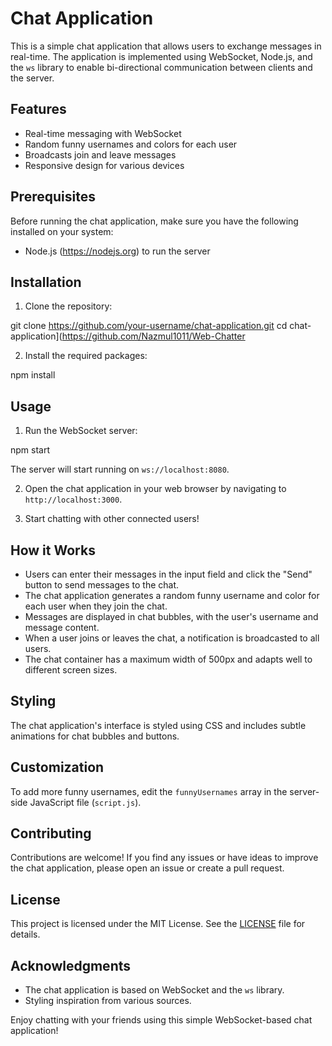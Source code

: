 # Chat Application

This is a simple chat application that allows users to exchange messages in real-time. The application is implemented using WebSocket, Node.js, and the `ws` library to enable bi-directional communication between clients and the server.

## Features

- Real-time messaging with WebSocket
- Random funny usernames and colors for each user
- Broadcasts join and leave messages
- Responsive design for various devices

## Prerequisites

Before running the chat application, make sure you have the following installed on your system:

- Node.js (https://nodejs.org) to run the server

## Installation

1. Clone the repository:

git clone https://github.com/your-username/chat-application.git
cd chat-application](https://github.com/Nazmul1011/Web-Chatter

2. Install the required packages:

npm install

## Usage

1. Run the WebSocket server:

npm start

The server will start running on `ws://localhost:8080`.

2. Open the chat application in your web browser by navigating to `http://localhost:3000`.

3. Start chatting with other connected users!

## How it Works

- Users can enter their messages in the input field and click the "Send" button to send messages to the chat.
- The chat application generates a random funny username and color for each user when they join the chat.
- Messages are displayed in chat bubbles, with the user's username and message content.
- When a user joins or leaves the chat, a notification is broadcasted to all users.
- The chat container has a maximum width of 500px and adapts well to different screen sizes.

## Styling

The chat application's interface is styled using CSS and includes subtle animations for chat bubbles and buttons.

## Customization

To add more funny usernames, edit the `funnyUsernames` array in the server-side JavaScript file (`script.js`).

## Contributing

Contributions are welcome! If you find any issues or have ideas to improve the chat application, please open an issue or create a pull request.

## License

This project is licensed under the MIT License. See the [LICENSE](LICENSE) file for details.

## Acknowledgments

- The chat application is based on WebSocket and the `ws` library.
- Styling inspiration from various sources.

Enjoy chatting with your friends using this simple WebSocket-based chat application!


